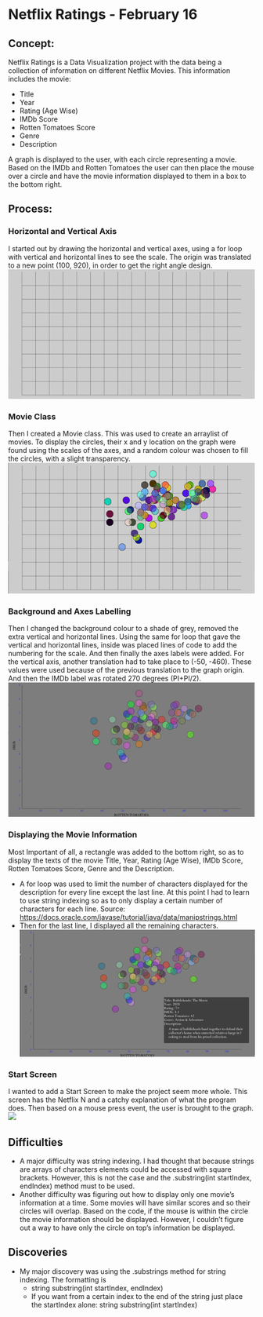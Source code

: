 # Netflix Ratings - February 16
## Concept: 
Netflix Ratings is a Data Visualization project with the data being a collection of information on different Netflix Movies. This information includes the movie:
- Title
- Year
- Rating (Age Wise)
- IMDb Score
- Rotten Tomatoes Score
- Genre
- Description

A graph is displayed to the user, with each circle representing a movie. Based on the IMDb and Rotten Tomatoes the user can then place the mouse over a circle and 
have the movie information displayed to them in a box to the bottom right. 

## Process:

### Horizontal and Vertical Axis 
I started out by drawing the horizontal and vertical axes, using a for loop with vertical and horizontal lines to see the scale. 
The origin was translated to a new point (100, 920), in order to get the right angle design.
![](images/axes.png)

### Movie Class
Then I created a Movie class. This was used to create an arraylist of movies. To display the circles, their x and y location on the graph were found using the scales of the axes,
and a random colour was chosen to fill the circles, with a slight transparency. 
![](images/movieClass.png)

### Background and Axes Labelling
Then I changed the background colour to a shade of grey, removed the extra vertical and horizontal lines. Using the same for loop that gave the vertical and horizontal lines, 
inside was placed lines of code to add the numbering for the scale. And then finally the axes labels were added. For the vertical axis, another translation had to take place 
to (-50, -460). These values were used because of the previous translation to the graph origin. And then the IMDb label was rotated 270 degrees (PI+PI/2). 
![](images/background.png)

### Displaying the Movie Information
Most Important of all, a rectangle was added to the bottom right, so as to display the texts of the movie Title, Year, Rating (Age Wise), IMDb Score, 
Rotten Tomatoes Score, Genre and the Description.
- A for loop was used to limit the number of characters displayed for the description for every line except the last line. 
At this point I had to learn to use string indexing so as to only display a certain number of characters for each line. 
Source: https://docs.oracle.com/javase/tutorial/java/data/manipstrings.html
- Then for the last line, I displayed all the remaining characters.
![](images/movieInfo.png)

### Start Screen
I wanted to add a Start Screen to make the project seem more whole. This screen has the Netflix N and a catchy explanation of what the program does. 
Then based on a mouse press event, the user is brought to the graph. 
![](startScreen/info.png)

## Difficulties
- A major difficulty was string indexing. I had thought that because strings are arrays of characters elements could be accessed with square brackets. 
However, this is not the case and the .substring(int startIndex, endIndex) method must to be used.
- Another difficulty was figuring out how to display only one movie’s information at a time. Some movies will have similar scores and so their circles will overlap. 
Based on the code, if the mouse is within the circle the movie information should be displayed. However, I couldn’t figure out a way to have only the circle on 
top’s information be displayed. 

## Discoveries
- My major discovery was using the .substrings method for string indexing. The formatting is
  - string substring(int startIndex, endIndex)
  - If you want from a certain index to the end of the string just place the startIndex alone: string substring(int startIndex) 



